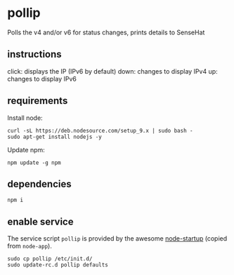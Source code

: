 # pollip

Polls the v4 and/or v6 for status changes, prints details to SenseHat

## instructions

click: displays the IP (IPv6 by default)
down: changes to display IPv4
up: changes to display IPv6

## requirements

Install node:
```
curl -sL https://deb.nodesource.com/setup_9.x | sudo bash -
sudo apt-get install nodejs -y
```

Update npm:
```
npm update -g npm
```

## dependencies

```
npm i
```

## enable service

The service script `pollip` is provided by the awesome
[node-startup](https://github.com/chovy/node-startup.git) (copied from
`node-app`).

```
sudo cp pollip /etc/init.d/
sudo update-rc.d pollip defaults
```
